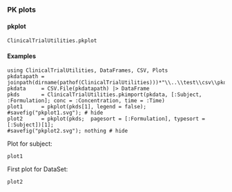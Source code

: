 ### PK plots

#### pkplot
```@docs
ClinicalTrialUtilities.pkplot
```

#### Examples


```@example 1
using ClinicalTrialUtilities, DataFrames, CSV, Plots
pkdatapath = joinpath(dirname(pathof(ClinicalTrialUtilities)))*"\\..\\test\\csv\\pkdata2.csv"
pkdata     = CSV.File(pkdatapath) |> DataFrame
pkds       = ClinicalTrialUtilities.pkimport(pkdata, [:Subject, :Formulation]; conc = :Concentration, time = :Time)
plot1      = pkplot(pkds[1], legend = false);
#savefig("pkplot1.svg"); # hide
plot2      = pkplot(pkds;  pagesort = [:Formulation], typesort = [:Subject])[1];
#savefig("pkplot2.svg"); nothing # hide
```

Plot for subject:

```@example 1
plot1
```

First plot for DataSet:

```@example 1
plot2
```
